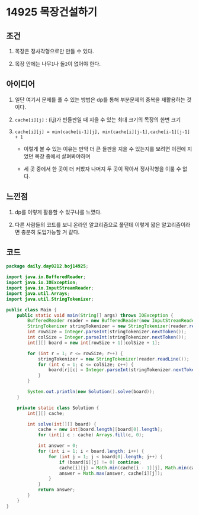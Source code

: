 # 14925 목장건설하기

## 조건

1. 목장은 정사각형으로만 만들 수 있다.

2. 목장 안에는 나무`1`나 돌`2`이 없어야 한다.

## 아이디어

1. 일단 여기서 문제를 풀 수 있는 방법은 dp를 통해 부분문제의 중복을 재활용하는 것이다.

2. `cache[i][j]` : (i,j)가 빈들판일 때 지을 수 있는 최대 크기의 목장의 한변 크기

3. `cache[i][j] = min(cache[i-1][j], min(cache[i][j-1],cache[i-1][j-1] + 1`

    - 이렇게 볼 수 있는 이유는 만약 더 큰 들판을 지을 수 있는지를 보려면 이전에 지었던 목장 중에서 살펴봐야하며
    
    - 세 곳 중에서 한 곳이 더 커봤자 나머지 두 곳이 작아서 정사각형을 이룰 수 없다.
    
## 느낀점
1. dp를 이렇게 활용할 수 있구나를 느꼈다.

2. 다른 사람들의 코드를 보니 온라인 알고리즘으로 풀던데 이렇게 짧은 알고리즘이라면 충분히 도입가능할 거 같다.

## 코드

```java
package daily.day0212.boj14925;

import java.io.BufferedReader;
import java.io.IOException;
import java.io.InputStreamReader;
import java.util.Arrays;
import java.util.StringTokenizer;

public class Main {
    public static void main(String[] args) throws IOException {
        BufferedReader reader = new BufferedReader(new InputStreamReader(System.in));
        StringTokenizer stringTokenizer = new StringTokenizer(reader.readLine());
        int rowSize = Integer.parseInt(stringTokenizer.nextToken());
        int colSize = Integer.parseInt(stringTokenizer.nextToken());
        int[][] board = new int[rowSize + 1][colSize + 1];

        for (int r = 1; r <= rowSize; r++) {
            stringTokenizer = new StringTokenizer(reader.readLine());
            for (int c = 1; c <= colSize; c++) {
                board[r][c] = Integer.parseInt(stringTokenizer.nextToken());
            }
        }

        System.out.println(new Solution().solve(board));
    }

    private static class Solution {
        int[][] cache;

        int solve(int[][] board) {
            cache = new int[board.length][board[0].length];
            for (int[] c : cache) Arrays.fill(c, 0);

            int answer = 0;
            for (int i = 1; i < board.length; i++) {
                for (int j = 1; j < board[0].length; j++) {
                    if (board[i][j] != 0) continue;
                    cache[i][j] = Math.min(cache[i - 1][j], Math.min(cache[i][j - 1], cache[i - 1][j - 1])) + 1;
                    answer = Math.max(answer, cache[i][j]);
                }
            }
            return answer;
        }
    }
}
```